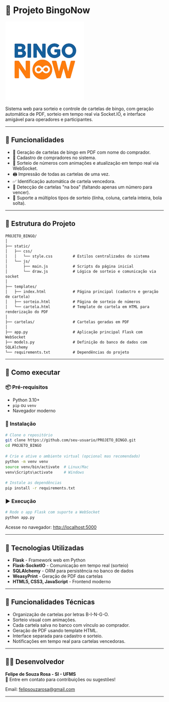# 🎱 Projeto BingoNow
<img src="static/images/LOGO_BINGONOW-removebg-preview.png" width="250px" height="250px">

Sistema web para sorteio e controle de cartelas de bingo, com geração automática de PDF, sorteio em tempo real via Socket.IO, e interface amigável para operadores e participantes.

---

## 📌 Funcionalidades

- 📄 Geração de cartelas de bingo em PDF com nome do comprador.
- 🧑 Cadastro de compradores no sistema.
- 🧮 Sorteio de números com animações e atualização em tempo real via WebSocket.
- 🖨️ Impressão de todas as cartelas de uma vez.
- ✅ Identificação automática de cartela vencedora.
- 🧠 Detecção de cartelas "na boa" (faltando apenas um número para vencer).
- 🔄 Suporte a múltiplos tipos de sorteio (linha, coluna, cartela inteira, bola solta).

---

## 🧱 Estrutura do Projeto

```
PROJETO_BINGO/
│
├── static/
│   ├── css/
│   │   └── style.css         # Estilos centralizados do sistema
│   └── js/
│       ├── main.js           # Scripts da página inicial
│       └── draw.js           # Lógica de sorteio e comunicação via socket
│
├── templates/
│   ├── index.html            # Página principal (cadastro e geração de cartela)
│   ├── sorteio.html          # Página de sorteio de números
│   └── cartela.html          # Template de cartela em HTML para renderização do PDF
│
├── cartelas/                 # Cartelas geradas em PDF
│
├── app.py                    # Aplicação principal Flask com WebSocket
├── models.py                 # Definição do banco de dados com SQLAlchemy
└── requirements.txt          # Dependências do projeto
```

---

## 🚀 Como executar

### 📦 Pré-requisitos

- Python 3.10+
- `pip` ou `venv`
- Navegador moderno

### 🔧 Instalação

```bash
# Clone o repositório
git clone https://github.com/seu-usuario/PROJETO_BINGO.git
cd PROJETO_BINGO

# Crie e ative o ambiente virtual (opcional mas recomendado)
python -m venv venv
source venv/bin/activate  # Linux/Mac
venv\Scripts\activate     # Windows

# Instale as dependências
pip install -r requirements.txt
```

### ▶️ Execução

```bash
# Rode o app Flask com suporte a WebSocket
python app.py
```

Acesse no navegador: [http://localhost:5000](http://localhost:5000)

---

## 🧪 Tecnologias Utilizadas

- **Flask** - Framework web em Python
- **Flask-SocketIO** - Comunicação em tempo real (sorteio)
- **SQLAlchemy** - ORM para persistência no banco de dados
- **WeasyPrint** - Geração de PDF das cartelas
- **HTML5, CSS3, JavaScript** - Frontend moderno

---

## 📄 Funcionalidades Técnicas

- Organização de cartelas por letras B-I-N-G-O.
- Sorteio visual com animações.
- Cada cartela salva no banco com vínculo ao comprador.
- Geração de PDF usando template HTML.
- Interface separada para cadastro e sorteio.
- Notificações em tempo real para cartelas vencedoras.

---

## 🧑‍💻 Desenvolvedor

**Felipe de Souza Rosa - SI -  UFMS**  
📧 Entre em contato para contribuições ou sugestões!

Email: felipsouzarosa@gmail.com

---
